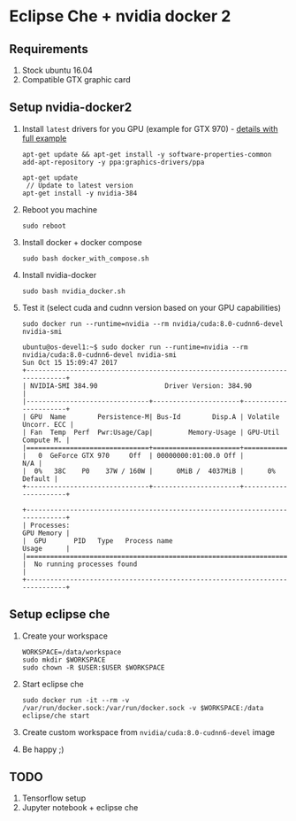 

# Eclipse Che + nvidia docker 2

## Requirements

1. Stock ubuntu 16.04
1. Compatible GTX graphic card  

## Setup nvidia-docker2

1. Install `latest` drivers for you GPU (example for GTX 970) - [details with full example](https://askubuntu.com/questions/851069/latest-nvidia-driver-on-ubuntu-16-04)
    ```      
    apt-get update && apt-get install -y software-properties-common
    add-apt-repository -y ppa:graphics-drivers/ppa
   
    apt-get update
     // Update to latest version
    apt-get install -y nvidia-384
    ```
1. Reboot you machine
    ```
    sudo reboot
    ```
1. Install docker + docker compose 
    ```
    sudo bash docker_with_compose.sh
    ```
1. Install nvidia-docker
    ```
    sudo bash nvidia_docker.sh
    ```
1.  Test it (select cuda and cudnn version based on your GPU capabilities)
    ```
    sudo docker run --runtime=nvidia --rm nvidia/cuda:8.0-cudnn6-devel nvidia-smi
    
    ubuntu@os-devel1:~$ sudo docker run --runtime=nvidia --rm nvidia/cuda:8.0-cudnn6-devel nvidia-smi
    Sun Oct 15 15:09:47 2017
    +-----------------------------------------------------------------------------+
    | NVIDIA-SMI 384.90                 Driver Version: 384.90                    |
    |-------------------------------+----------------------+----------------------+
    | GPU  Name        Persistence-M| Bus-Id        Disp.A | Volatile Uncorr. ECC |
    | Fan  Temp  Perf  Pwr:Usage/Cap|         Memory-Usage | GPU-Util  Compute M. |
    |===============================+======================+======================|
    |   0  GeForce GTX 970     Off  | 00000000:01:00.0 Off |                  N/A |
    |  0%   38C    P0    37W / 160W |      0MiB /  4037MiB |      0%      Default |
    +-------------------------------+----------------------+----------------------+

    +-----------------------------------------------------------------------------+
    | Processes:                                                       GPU Memory |
    |  GPU       PID   Type   Process name                             Usage      |
    |=============================================================================|
    |  No running processes found                                                 |
    +-----------------------------------------------------------------------------+
    ```

## Setup eclipse che

1. Create your workspace

    ```
    WORKSPACE=/data/workspace
    sudo mkdir $WORKSPACE
    sudo chown -R $USER:$USER $WORKSPACE    
    ```

2. Start eclipse che
    ```
    sudo docker run -it --rm -v /var/run/docker.sock:/var/run/docker.sock -v $WORKSPACE:/data eclipse/che start
    ```

3. Create custom workspace from `nvidia/cuda:8.0-cudnn6-devel` image

4. Be happy ;)


## TODO

1. Tensorflow setup
2. Jupyter notebook + eclipse che